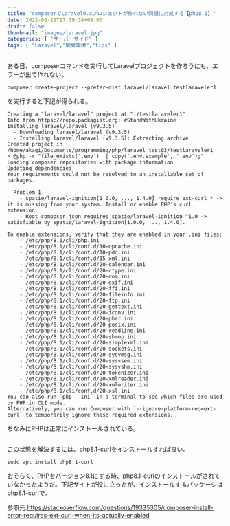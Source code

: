 ```yaml
---
title: "composerでLaravel9.xプロジェクトが作れない問題に対処する【php8.1】"
date: 2022-08-29T17:39:34+09:00
draft: false
thumbnail: "images/laravel.jpg"
categories: [ "サーバーサイド" ]
tags: [ "Laravel","開発環境","tips" ]
---
```


ある日、composerコマンドを実行してLaravelプロジェクトを作ろうにも、エラーが出て作れない。

    composer create-project --prefer-dist laravel/laravel testlaraveler1

を実行すると下記が得られる。

    Creating a "laravel/laravel" project at "./testlaraveler1"
    Info from https://repo.packagist.org: #StandWithUkraine
    Installing laravel/laravel (v9.3.5)
      - Downloading laravel/laravel (v9.3.5)
      - Installing laravel/laravel (v9.3.5): Extracting archive
    Created project in /home/akagi/Documents/programming/php/laravel_test03/testlaraveler1
    > @php -r "file_exists('.env') || copy('.env.example', '.env');"
    Loading composer repositories with package information
    Updating dependencies
    Your requirements could not be resolved to an installable set of packages.

      Problem 1
        - spatie/laravel-ignition[1.0.0, ..., 1.4.0] require ext-curl * -> it is missing from your system. Install or enable PHP's curl extension.
        - Root composer.json requires spatie/laravel-ignition ^1.0 -> satisfiable by spatie/laravel-ignition[1.0.0, ..., 1.4.0].
    
    To enable extensions, verify that they are enabled in your .ini files:
        - /etc/php/8.1/cli/php.ini
        - /etc/php/8.1/cli/conf.d/10-opcache.ini
        - /etc/php/8.1/cli/conf.d/10-pdo.ini
        - /etc/php/8.1/cli/conf.d/15-xml.ini
        - /etc/php/8.1/cli/conf.d/20-calendar.ini
        - /etc/php/8.1/cli/conf.d/20-ctype.ini
        - /etc/php/8.1/cli/conf.d/20-dom.ini
        - /etc/php/8.1/cli/conf.d/20-exif.ini
        - /etc/php/8.1/cli/conf.d/20-ffi.ini
        - /etc/php/8.1/cli/conf.d/20-fileinfo.ini
        - /etc/php/8.1/cli/conf.d/20-ftp.ini
        - /etc/php/8.1/cli/conf.d/20-gettext.ini
        - /etc/php/8.1/cli/conf.d/20-iconv.ini
        - /etc/php/8.1/cli/conf.d/20-phar.ini
        - /etc/php/8.1/cli/conf.d/20-posix.ini
        - /etc/php/8.1/cli/conf.d/20-readline.ini
        - /etc/php/8.1/cli/conf.d/20-shmop.ini
        - /etc/php/8.1/cli/conf.d/20-simplexml.ini
        - /etc/php/8.1/cli/conf.d/20-sockets.ini
        - /etc/php/8.1/cli/conf.d/20-sysvmsg.ini
        - /etc/php/8.1/cli/conf.d/20-sysvsem.ini
        - /etc/php/8.1/cli/conf.d/20-sysvshm.ini
        - /etc/php/8.1/cli/conf.d/20-tokenizer.ini
        - /etc/php/8.1/cli/conf.d/20-xmlreader.ini
        - /etc/php/8.1/cli/conf.d/20-xmlwriter.ini
        - /etc/php/8.1/cli/conf.d/20-xsl.ini
    You can also run `php --ini` in a terminal to see which files are used by PHP in CLI mode.
    Alternatively, you can run Composer with `--ignore-platform-req=ext-curl` to temporarily ignore these required extensions.
    
ちなみにPHPは正常にインストールされている。

<div class="img-center"><img src="/images/Screenshot from 2022-08-29 17-44-20.png" alt=""></div>

この状態を解決するには、php8.1-curlをインストールすれば良い。

    sudo apt install php8.1-curl 

おそらく、PHPをバージョン8.1にする時、php8.1-curlのインストールがされていなかったようだ。下記サイトが役に立ったが、インストールするパッケージはphp8.1-curlで。

参照元:https://stackoverflow.com/questions/19335305/composer-install-error-requires-ext-curl-when-its-actually-enabled
